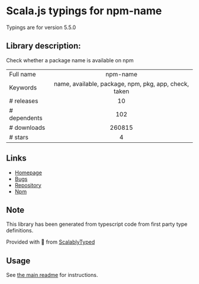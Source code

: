 
# Scala.js typings for npm-name

Typings are for version 5.5.0

## Library description:
Check whether a package name is available on npm

|                    |                 |
| ------------------ | :-------------: |
| Full name          | npm-name |
| Keywords           | name, available, package, npm, pkg, app, check, taken |
| # releases         | 10 |
| # dependents       | 102 |
| # downloads        | 260815 |
| # stars            | 4 |

## Links
- [Homepage](https://github.com/sindresorhus/npm-name#readme)
- [Bugs](https://github.com/sindresorhus/npm-name/issues)
- [Repository](https://github.com/sindresorhus/npm-name)
- [Npm](https://www.npmjs.com/package/npm-name)
    


## Note
This library has been generated from typescript code from first party type definitions.

Provided with :purple_heart: from [ScalablyTyped](https://github.com/oyvindberg/ScalablyTyped)

## Usage
See [the main readme](../../readme.md) for instructions.


